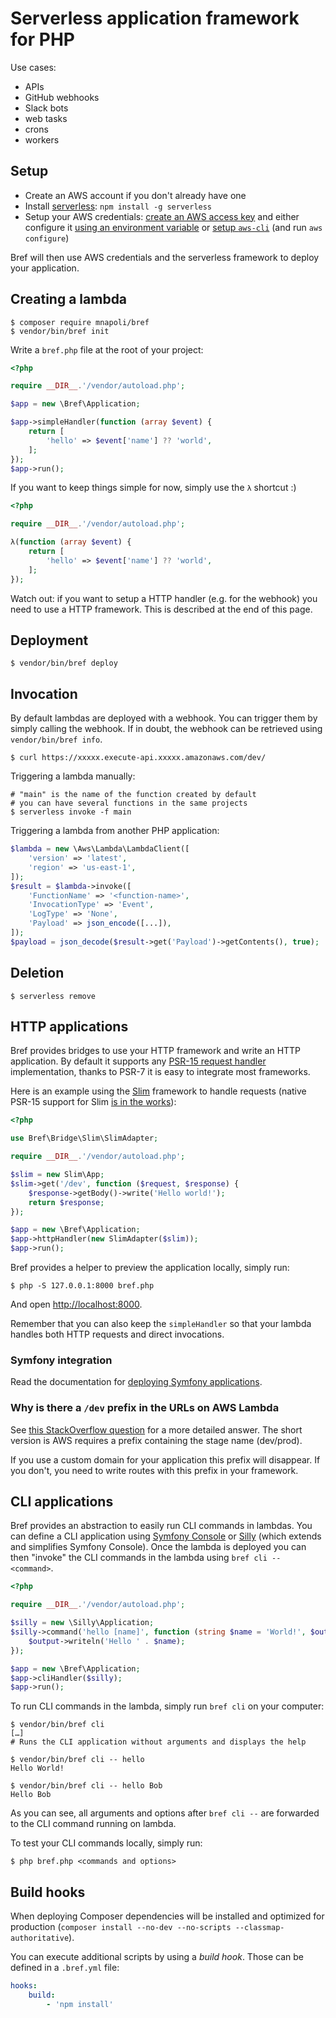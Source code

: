 # Serverless application framework for PHP

Use cases:

- APIs
- GitHub webhooks
- Slack bots
- web tasks
- crons
- workers

## Setup

- Create an AWS account if you don't already have one
- Install [serverless](https://serverless.com): `npm install -g serverless`
- Setup your AWS credentials: [create an AWS access key](https://serverless.com/framework/docs/providers/aws/guide/credentials#creating-aws-access-keys) and either configure it [using an environment variable](https://serverless.com/framework/docs/providers/aws/guide/credentials#quick-setup) or [setup `aws-cli`](http://docs.aws.amazon.com/cli/latest/userguide/installing.html) (and run `aws configure`)

Bref will then use AWS credentials and the serverless framework to deploy your application.

## Creating a lambda

```shell
$ composer require mnapoli/bref
$ vendor/bin/bref init
```

Write a `bref.php` file at the root of your project:

```php
<?php

require __DIR__.'/vendor/autoload.php';

$app = new \Bref\Application;

$app->simpleHandler(function (array $event) {
    return [
        'hello' => $event['name'] ?? 'world',
    ];
});
$app->run();
```

If you want to keep things simple for now, simply use the `λ` shortcut :)

```php
<?php

require __DIR__.'/vendor/autoload.php';

λ(function (array $event) {
    return [
        'hello' => $event['name'] ?? 'world',
    ];
});
```

Watch out: if you want to setup a HTTP handler (e.g. for the webhook) you need to use a HTTP framework. This is described at the end of this page.

## Deployment

```shell
$ vendor/bin/bref deploy
```

## Invocation

By default lambdas are deployed with a webhook. You can trigger them by simply calling the webhook. If in doubt, the webhook can be retrieved using `vendor/bin/bref info`.

```shell
$ curl https://xxxxx.execute-api.xxxxx.amazonaws.com/dev/
```

Triggering a lambda manually:

```shell
# "main" is the name of the function created by default
# you can have several functions in the same projects
$ serverless invoke -f main
```

Triggering a lambda from another PHP application:

```php
$lambda = new \Aws\Lambda\LambdaClient([
    'version' => 'latest',
    'region' => 'us-east-1',
]);
$result = $lambda->invoke([
    'FunctionName' => '<function-name>',
    'InvocationType' => 'Event',
    'LogType' => 'None',
    'Payload' => json_encode([...]),
]);
$payload = json_decode($result->get('Payload')->getContents(), true);
```

## Deletion

```shell
$ serverless remove
```

## HTTP applications

Bref provides bridges to use your HTTP framework and write an HTTP application. By default it supports any [PSR-15 request handler](https://github.com/php-fig/http-server-handler) implementation, thanks to PSR-7 it is easy to integrate most frameworks.

Here is an example using the [Slim](https://www.slimframework.com) framework to handle requests (native PSR-15 support for Slim [is in the works](https://github.com/slimphp/Slim/pull/2379)):

```php
<?php

use Bref\Bridge\Slim\SlimAdapter;

require __DIR__.'/vendor/autoload.php';

$slim = new Slim\App;
$slim->get('/dev', function ($request, $response) {
    $response->getBody()->write('Hello world!');
    return $response;
});

$app = new \Bref\Application;
$app->httpHandler(new SlimAdapter($slim));
$app->run();
```

Bref provides a helper to preview the application locally, simply run:

```shell
$ php -S 127.0.0.1:8000 bref.php
```

And open [http://localhost:8000](http://localhost:8000/).

Remember that you can also keep the `simpleHandler` so that your lambda handles both HTTP requests and direct invocations.

### Symfony integration

Read the documentation for [deploying Symfony applications](docs/Symfony.md).

### Why is there a `/dev` prefix in the URLs on AWS Lambda

See [this StackOverflow question](https://stackoverflow.com/questions/46857335/how-to-remove-stage-from-urls-for-aws-lambda-functions-serverless-framework) for a more detailed answer. The short version is AWS requires a prefix containing the stage name (dev/prod).

If you use a custom domain for your application this prefix will disappear. If you don't, you need to write routes with this prefix in your framework.

## CLI applications

Bref provides an abstraction to easily run CLI commands in lambdas. You can define a CLI application using [Symfony Console](https://symfony.com/doc/master/components/console.html) or [Silly](https://github.com/mnapoli/silly) (which extends and simplifies Symfony Console). Once the lambda is deployed you can then "invoke" the CLI commands in the lambda using `bref cli -- <command>`.

```php
<?php

require __DIR__.'/vendor/autoload.php';

$silly = new \Silly\Application;
$silly->command('hello [name]', function (string $name = 'World!', $output) {
    $output->writeln('Hello ' . $name);
});

$app = new \Bref\Application;
$app->cliHandler($silly);
$app->run();
```

To run CLI commands in the lambda, simply run `bref cli` on your computer:

```shell
$ vendor/bin/bref cli
[…]
# Runs the CLI application without arguments and displays the help

$ vendor/bin/bref cli -- hello
Hello World!

$ vendor/bin/bref cli -- hello Bob
Hello Bob
```

As you can see, all arguments and options after `bref cli --` are forwarded to the CLI command running on lambda.

To test your CLI commands locally, simply run:

```shell
$ php bref.php <commands and options>
```

## Build hooks

When deploying Composer dependencies will be installed and optimized for production (`composer install --no-dev --no-scripts --classmap-authoritative`).

You can execute additional scripts by using a *build hook*. Those can be defined in a `.bref.yml` file:

```yaml
hooks:
    build:
        - 'npm install'
```
